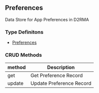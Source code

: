## Preferences
Data Store for App Preferences in D2RMA

### Type Definitons
- [Preferences](./types/Preferences.ts)


### CRUD Methods
| method      | Description |
| ----------- | ----------- |
| get      | Get Preference Record |
| update   | Update Preference Record |

